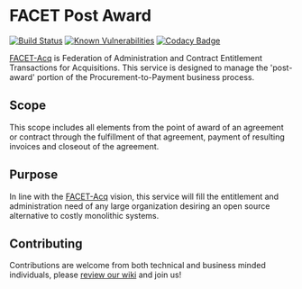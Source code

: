 # FACET Post Award

[![Build Status](https://travis-ci.org/facet-acq/post-award.svg?branch=develop)](https://travis-ci.org/facet-acq/post-award)
[![Known Vulnerabilities](https://snyk.io/test/github/facet-acq/post-award/badge.svg)](https://snyk.io/test/github/facet-acq/post-award)
[![Codacy Badge](https://api.codacy.com/project/badge/Grade/d715c190ecd1406d8f91ddf9e7864d2c)](https://www.codacy.com/app/djfurman/post-award?utm_source=github.com&amp;utm_medium=referral&amp;utm_content=facet-acq/post-award&amp;utm_campaign=Badge_Grade)

[FACET-Acq](https://github.com/facet-acq/) is Federation of Administration and Contract Entitlement Transactions for Acquisitions. This service is designed to manage the 'post-award' portion of the Procurement-to-Payment business process.

## Scope

This scope includes all elements from the point of award of an agreement or contract through the fulfillment of that agreement, payment of resulting invoices and closeout of the agreement.

## Purpose

In line with the [FACET-Acq](https://github.com/facet-acq/) vision, this service will fill the entitlement and administration need of any large organization desiring an open source alternative to costly monolithic systems.

## Contributing

Contributions are welcome from both technical and business minded individuals, please [review our wiki](https://github.com/facet-acq/post-award/wiki#contributing) and join us!
